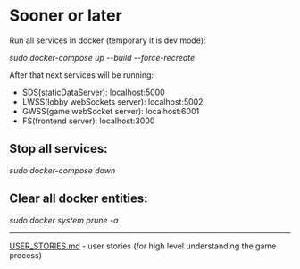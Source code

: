 Sooner or later
===============

Run all services in docker (temporary it is dev mode):

*sudo docker-compose up --build --force-recreate*

After that next services will be running:

* SDS(staticDataServer): localhost:5000
* LWSS(lobby webSockets server): localhost:5002
* GWSS(game webSocket server): localhost:6001
* FS(frontend server): localhost:3000

Stop all services:
------------------

*sudo docker-compose down*

Clear all docker entities:
--------------------------

*sudo docker system prune -a*


---

[USER_STORIES.md](../docs/USER_STORIES.md) - user stories (for high level understanding the game process)
